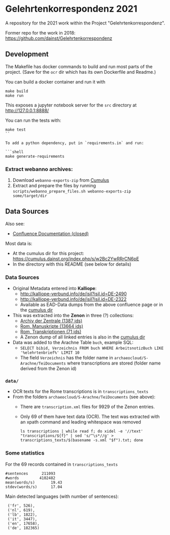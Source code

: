 
# Gelehrtenkorrespondenz 2021

A repository for the 2021 work within the Project "Gelehrtenkorrespondenz".

Former repo for the work in 2018: https://github.com/dainst/Gelehrtenkorrespondenz


## Development

The Makefile has docker commands to build and run most parts of the project. (Save for the `ocr` dir which has its own Dockerfile and Readme.)

You can build a docker container and run it with

```shell
make build
make run
```

This exposes a jupyter notebook server for the `src` directory at http://127.0.0.1:8888/

You can run the tests with:

```shell
make test
``

To add a python dependency, put in `requirements.in` and run:

```shell
make generate-requirements
```




### Extract webanno archives:

1. Download `webanno-exports-zip` from [Cumulus](https://cumulus.dainst.org/index.php/s/w2Bc2YwRRrCN6pE)
2. Extract and prepare the files by running `scripts/webanno_prepare_files.sh webanno-exports-zip some/target/dir`

## Data Sources

Also see:

* [Confluence Documentation (closed)](http://confluence:8090/pages/viewpage.action?pageId=29786709)

Most data is:

* At the cumulus dir for this project: https://cumulus.dainst.org/index.php/s/w2Bc2YwRRrCN6pE
* In the directory with this README (see below for details)

### Data Sources

* Original Metadata entered into __Kalliope__:
    - http://kalliope-verbund.info/de/isil?isil.id=DE-2490
    - http://kalliope-verbund.info/de/isil?isil.id=DE-2322
    - Available as EAD-Data dumps from the above confluence page or in the [cumulus dir](https://cumulus.dainst.org/index.php/s/w2Bc2YwRRrCN6pE)
* This was extracted into the __Zenon__ in three (?) collections:
    - [Archiv der Zentrale (1387 ids)](https://zenon.dainst.org/Record/001548031)
    - [Rom, Manuskripte (13664 ids)](https://zenon.dainst.org/Record/001474332)
    - [Rom, Transkriptionen (71 ids)](https://zenon.dainst.org/Record/000880085)
    - A Zenon dump of all linked entries is also in the [cumulus dir](https://cumulus.dainst.org/index.php/s/w2Bc2YwRRrCN6pE)
* Data was added to the Arachne Table `buch`, example SQL:
    - `SELECT bibid, Verzeichnis FROM buch WHERE ArbeitsnotizBuch LIKE '%elehrtenbrief%' LIMIT 10`
    - The field `Verzeichnis` has the folder name in `archaeocloud/S-Arachne/TeiDocuments` where transcriptions are stored (folder name derived from the Zenon id)

### `data/`

* OCR texts for the Rome transcriptions is in `transcriptions_texts`
* From the folders `archaeocloud/S-Arachne/TeiDocuments` (see above):
    - There are `transcription.xml` files for 9929 of the Zenon entries.
    - Only 69 of them have text data (OCR). The text was extracted with an xpath command and leading whitespace was removed

        `ls transcriptions | while read f; do xidel -e '//text' "transcriptions/${f}" | sed 's/^\s*//g' > transcriptions_texts/$(basename -s.xml "$f").txt; done`

### Some statistics

For the 69 records contained in `transcriptions_texts`

```
#sentences      211093
#words         4102482
mean(words/s)       19.43
stdev(words/s)      17.04
```

Main detected languages (with number of sentences):

```
 ('fr', 526),
 ('nl', 619),
 ('lb', 1822),
 ('it', 3447),
 ('en', 17658),
 ('de', 182365)
```